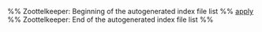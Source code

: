 %% Zoottelkeeper: Beginning of the autogenerated index file list  %%
 [apply](apply.md)
%% Zoottelkeeper: End of the autogenerated index file list  %%
